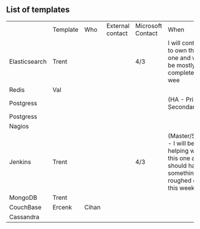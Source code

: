 List of templates
-----------------

<table>
<th>
<td>Template</td><td>Who</td> <td>External contact</td> <td>Microsoft Contact</td> <td>When</td> <td>Notes</td>
</th>
<tr>
<td>Elasticsearch</td><td>Trent</td> <td></td> <td></td> <td>4/3</td> <td>I will continue to own this one and will be mostly complete this wee</td>
</tr>
<tr>
<td>Redis</td><td>Val</td> <td></td> <td></td> <td></td> <td></td>
</tr>
<tr>
<td>Postgress</td><td></td> <td></td> <td></td> <td></td> <td>(HA - Primary Secondary)</td>
</tr>
<tr>
<td>Postgress</td><td></td> <td></td> <td></td> <td></td> <td></td>
</tr>
<tr>
<td>Nagios</td><td></td> <td></td> <td></td> <td></td> <td></td>
</tr>
<tr>
<td>Jenkins</td><td>Trent</td> <td></td> <td></td> <td>4/3</td> <td>(Master/Slave) - I will be helping with this one and should have something roughed out this week.</td>
</tr>
<tr>
<td>MongoDB</td><td>Trent</td> <td></td> <td></td> <td></td> <td></td>
</tr>
<tr>
<td>CouchBase</td><td>Ercenk</td> <td>Cihan</td> <td></td> <td></td> <td></td>
</tr> 
<tr>
<td>Cassandra</td><td></td> <td></td> <td></td> <td></td> <td></td>
</tr> 
 
</table>
